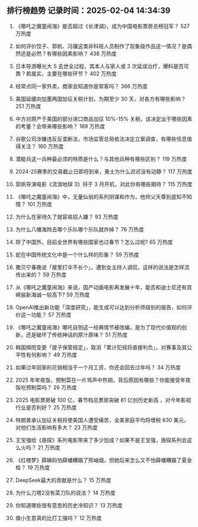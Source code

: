 
## 排行榜趋势 记录时间：2025-02-04 14:34:39
  
  1. 《哪吒之魔童闹海》能否超过《长津湖》，成为中国电影票房总榜冠军？ 527 万热度
    
  2. 如何评价饺子、郭帆、冯骥这类非科班人员制作了现象级作品这一情况？是偶然还是必然？有哪些因素影响？ 438 万热度
    
  3. 日本导游曝光大 S 去世全过程，其本人与家人或 3 次延误治疗，爆料是否可靠？若属实，主要在哪些环节？ 402 万热度
    
  4. 经常点同一家外卖，商家会知道你是常客吗？ 366 万热度
    
  5. 美国延缓向加墨两国加征关税计划，为期至少 30 天，对各方有哪些影响？ 251 万热度
    
  6. 中方对原产于美国的部分进口商品加征 10%-15% 关税，该决定出于哪些因素的考量？会带来哪些影响？ 169 万热度
    
  7. 谷歌公司涉嫌违反反垄断法，市场监管总局依法决定立案调查，有哪些信息值得关注？ 160 万热度
    
  8. 潜艇兵这一兵种最必须的特质是什么？与其他兵种有哪些区别？ 119 万热度
    
  9. 2024-25赛季的交易截止日即将到来，勇士为什么迟迟没有动静？ 117 万热度
    
  10. 郭帆导演电影《流浪地球 3》将于 3 月开机，对此你有哪些期待？ 115 万热度
    
  11. 《哪吒之魔童闹海》中，无量仙翁的系列阴谋和作为，他师父天尊到底知不知情？ 101 万热度
    
  12. 为什么在家待久了就容易招人嫌？ 93 万热度
    
  13. 为什么八幡海玲去哪个乐队哪个乐队就炸掉？ 76 万热度
    
  14. 除了中国外，目前全世界有哪些国家也过春节？怎么过呢? 65 万热度
    
  15. 蛇在中国传统文化中是一个什么样的形象？ 59 万热度
    
  16. 撒贝宁春晚说「屋里打伞不长个」，遭到女主持人调侃，这样的说法是怎样流传出来的？ 59 万热度
    
  17. 从《哪吒之魔童闹海》来说，国产动画电影再发展十年，能否和迪士尼还有宫崎骏新海诚一较高下? 59 万热度
    
  18. OpenAI推出新功能「深度研究」，能生成可以达到分析师级别的报告，如何评价这一功能？ 57 万热度
    
  19. 《哪吒之魔童闹海》哪吒自刎这一经典情节被改编，是为了现代价值观的创新，还是破坏了传统神话的原汁原味？ 51 万热度
    
  20. 韩国棋院变更「提子保管规定」，取消「累计犯规将直接判负」，对赛事及其公平性有何影响？ 49 万热度
    
  21. 如果过年回家的花销相当于一个月工资，你还会回去过年吗？ 34 万热度
    
  22. 2025 年年夜饭，预制菜在一片骂声中热销，背后原因有哪些？你能接受年夜饭吃预制菜吗？ 26 万热度
    
  23. 2025 电影票房破 100 亿，春节档总票房突破 81 亿创历史新高 ，对今年影视行业是否利好？ 25 万热度
    
  24. 特朗普承认加征关税将使美国人遭受痛苦，全美家庭平均将增税 830 美元，对他们生活影响有多大？ 23 万热度
    
  25. 王宝强给《唐探》系列电影带来了多少加成？如果不是王宝强，唐探系列会这么火吗？ 21 万热度
    
  26. 《红楼梦》薛姨妈怕薛蟠糟蹋了邢岫烟，但她后来怎么又不怕薛蟠糟蹋了夏金桂？ 19 万热度
    
  27. DeepSeek最大的贡献是什么？ 15 万热度
    
  28. 为什么刀塔2没有菜刀队的说法？ 14 万热度
    
  29. 你知道哪些很有意思的历史冷知识？ 13 万热度
    
  30. 做小生意真的比打工强吗？ 12 万热度
    